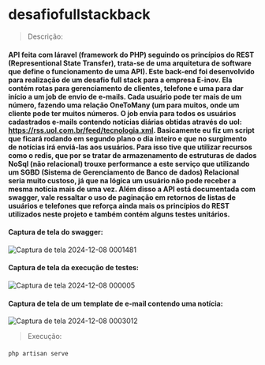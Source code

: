 ﻿# desafiofullstackback

> Descrição:
#### API feita com láravel (framework do PHP) seguindo os princípios do REST (Representional State Transfer), trata-se de uma arquitetura de software que define o funcionamento de uma API). Este back-end foi desenvolvido para realização de um desafio full stack para a empresa E-inov. Ela contém rotas para gerenciamento de clientes, telefone e uma para dar início a um job de envio de e-mails. Cada usuário pode ter mais de um número, fazendo uma relação OneToMany (um para muitos, onde um cliente pode ter muitos números. O job envia para todos os usuários cadastrados e-mails contendo notícias diárias obtidas através do uol: https://rss.uol.com.br/feed/tecnologia.xml. Basicamente eu fiz um script que ficará rodando em segundo plano o dia inteiro e que no surgimento de notícias irá enviá-las aos usuários. Para isso tive que utilizar recursos como o redis, que por se tratar de armazenamento de estruturas de dados NoSql (não relacional) trouxe performance a este serviço que utilizando um SGBD (Sistema de Gerenciamento de Banco de dados) Relacional seria muito custoso, já que na lógica um usuário não pode receber a mesma notícia mais de uma vez. Além disso a API está documentada com swagger, vale ressaltar o uso de paginação em retornos de listas de usuários e telefones que reforça ainda mais os princípios do REST utilizados neste projeto e também contém alguns testes unitários.

#### Captura de tela do swagger:
![Captura de tela 2024-12-08 0001481](https://github.com/user-attachments/assets/61eda17a-5ca3-4c7b-9210-5c3e37772a6a)

#### Captura de tela da execução de testes:
![Captura de tela 2024-12-08 000005](https://github.com/user-attachments/assets/20813fc4-676d-4bcf-8b62-ab39c3b1bb96)

#### Captura de tela de um template de e-mail contendo uma notícia:
![Captura de tela 2024-12-08 0003012](https://github.com/user-attachments/assets/fe9c7ea5-4015-43f7-82a5-3703818afae8)

> Execução:
#### 
~~~
php artisan serve
~~~

